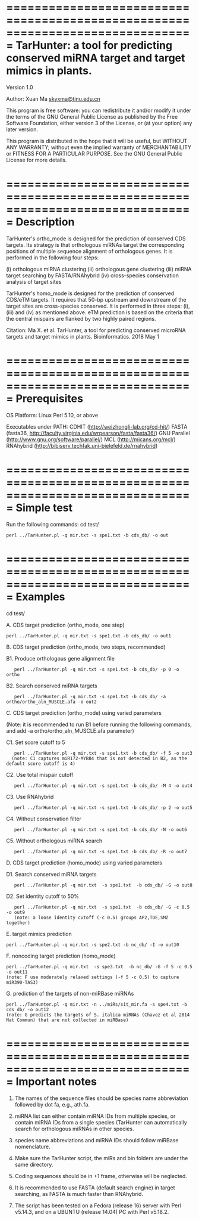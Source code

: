 ===============================================================================
         TarHunter: a tool for predicting conserved miRNA target 
                    and target mimics in plants.
===============================================================================

Version 1.0

Author: Xuan Ma <skyxma@tjnu.edu.cn>
 
This program is free software: you can redistribute it and/or modify it under the 
terms of the GNU General Public License as published by the Free Software 
Foundation, either version 3 of the License, or (at your option) any later version.

This program is distributed in the hope that it will be useful, but WITHOUT ANY 
WARRANTY; without even the implied warranty of MERCHANTABILITY or FITNESS FOR A 
PARTICULAR PURPOSE. See the GNU General Public License for more details.




===============================================================================
                                  Description
===============================================================================
TarHunter's ortho_mode is designed for the prediction of conserved CDS targets. Its 
strategy is that orthologous miRNAs target the corresponding positions of multiple 
sequence alignment of orthologous genes. It is performed in the following four steps:

(i)   orthologous miRNA clustering
(ii)  orthologous gene clustering
(iii) miRNA target searching by FASTA/RNAhybrid
(iv)  cross-species conservation analysis of target sites

TarHunter's homo_mode is designed for the prediction of conserved CDS/eTM targets.
It requires that 50-bp upstream and downstream of the target sites are cross-species 
conserved. It is performed in three steps: (i), (iii) and (iv) as mentioned above. 
eTM prediction is based on the criteria that the central mispairs are flanked by two 
highly paired regions.

Citation: Ma X. et al. TarHunter, a tool for predicting conserved microRNA targets 
and target mimics in plants. Bioinformatics. 2018 May 1 


===============================================================================
                                 Prerequisites
===============================================================================
OS Platform: Linux
Perl 5.10, or above

Executables under PATH:
CDHIT        (http://weizhongli-lab.org/cd-hit/)
FASTA        (fasta36, http://faculty.virginia.edu/wrpearson/fasta/fasta36/)
GNU Parallel (http://www.gnu.org/software/parallel/)
MCL          (http://micans.org/mcl/)
RNAhybrid    (http://bibiserv.techfak.uni-bielefeld.de/rnahybrid)




===============================================================================
                                  Simple test
===============================================================================
Run the following commands:
cd test/

    perl ../TarHunter.pl -q mir.txt -s spe1.txt -b cds_db/ -o out




===============================================================================
                                    Examples
===============================================================================
cd test/

A. CDS target prediction (ortho_mode, one step)

    perl ../TarHunter.pl -q mir.txt -s spe1.txt -b cds_db/ -o out1


B. CDS target prediction (ortho_mode, two steps, recommended)

   B1. Produce orthologous gene alignment file
   
       perl ../TarHunter.pl -q mir.txt -s spe1.txt -b cds_db/ -p 0 -o ortho
       
   B2. Search conserved miRNA targets
   
       perl ../TarHunter.pl -q mir.txt -s spe1.txt -b cds_db/ -a ortho/ortho_aln_MUSCLE.afa -o out2


C. CDS target prediction (ortho_mode) using varied parameters

   (Note: it is recommended to run B1 before running the following commands, and add -a ortho/ortho_aln_MUSCLE.afa parameter)

   C1. Set score cutoff to 5
   
       perl ../TarHunter.pl -q mir.txt -s spe1.txt -b cds_db/ -f 5 -o out3
      (note: C1 captures miR172-MYB84 that is not detected in B2, as the default score cutoff is 4)
  
   C2. Use total mispair cutoff
   
       perl ../TarHunter.pl -q mir.txt -s spe1.txt -b cds_db/ -M 4 -o out4

   C3. Use RNAhybrid
   
       perl ../TarHunter.pl -q mir.txt -s spe1.txt -b cds_db/ -p 2 -o out5
    
   C4. Without conservation filter
   
       perl ../TarHunter.pl -q mir.txt -s spe1.txt -b cds_db/ -N -o out6
    
   C5. Without orthologous miRNA search
   
       perl ../TarHunter.pl -q mir.txt -s spe1.txt -b cds_db/ -R -o out7

       
D. CDS target prediction (homo_mode) using varied parameters
   
   D1. Search conserved miRNA targets
   
       perl ../TarHunter.pl -q mir.txt  -s spe1.txt  -b cds_db/ -G -o out8
       
   D2. Set identity cutoff to 50%
       
       perl ../TarHunter.pl -q mir.txt  -s spe1.txt  -b cds_db/ -G -c 0.5 -o out9
       (note: a loose identity cutoff (-c 0.5) groups AP2,TOE,SMZ together)
   
E. target mimics prediction

    perl ../TarHunter.pl -q mir.txt -s spe2.txt -b nc_db/ -I -o out10

   
F. noncoding target prediction (homo_mode)

    perl ../TarHunter.pl -q mir.txt  -s spe3.txt  -b nc_db/ -G -f 5 -c 0.5 -o out11
    (note: F use moderately relaxed settings (-f 5 -c 0.5) to capture miR390-TAS3)

   
G. prediction of the targets of non-miRBase miRNAs

    perl ../TarHunter.pl -q mir.txt -n ../miRs/sit_mir.fa -s spe4.txt -b cds_db/ -o out12
    (note: G predicts the targets of S. italica miRNAs (Chavez et al 2014 Nat Commun) that are not collected in miRBase)



   
===============================================================================
                                Important notes
===============================================================================
1. The names of the sequence files should be species name abbreviation followed
   by dot fa, e.g., ath.fa.
   
2. miRNA list can either contain miRNA IDs from multiple species, or contain 
   miRNA IDs from a single species (TarHunter can automatically search for 
   orthologous miRNAs in other species.
   
3. species name abbreviations and miRNA IDs should follow miRBase nomenclature.
   
4. Make sure the TarHunter script, the miRs and bin folders are under the same directory.

5. Coding sequences should be in +1 frame, otherwise will be neglected.
   
6. It is recommended to use FASTA (default search engine) in target searching, 
   as FASTA is much faster than RNAhybrid.

7. The script has been tested on a Fedora (release 16) server with Perl v5.14.3,
   and on a UBUNTU (release 14.04) PC with Perl v5.18.2.

